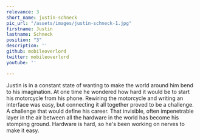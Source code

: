 ```yaml
---
relevance: 3
short_name: justin-schneck
pic_url: "/assets/images/justin-schneck-1.jpg"
firstname: Justin
lastname: Schneck
position: "3"
description: ''
github: mobileoverlord
twitter: mobileoverlord
youtube: ''

---
```

Justin is in a constant state of wanting to make the world around him bend to his imagination. At one time he wondered how hard it would be to start his motorcycle from his phone. Rewiring the motorcycle and writing an interface was easy, but connecting it all together proved to be a challenge. A challenge that would define his career. That invisible, often impenetrable layer in the air between all the hardware in the world has become his stomping ground. Hardware is hard, so he's been working on nerves to make it easy.